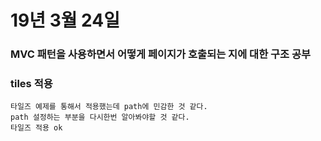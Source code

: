 # 19년 3월 24일

### MVC 패턴을 사용하면서 어떻게 페이지가 호출되는 지에 대한 구조 공부

### tiles 적용
    타일즈 예제를 통해서 적용했는데 path에 민감한 것 같다.
    path 설정하는 부분을 다시한번 알아봐야할 것 같다.
    타일즈 적용 ok
